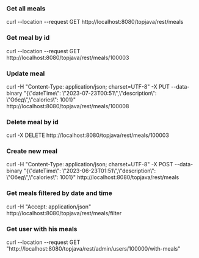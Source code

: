 <h3>Get all meals</h3>
curl --location --request GET http://localhost:8080/topjava/rest/meals

<h3>Get meal by id</h3>
curl --location --request GET http://localhost:8080/topjava/rest/meals/100003

<h3>Update meal</h3>
curl -H "Content-Type: application/json; charset=UTF-8" -X PUT --data-binary "{\"dateTime\": \"2023-07-23T00:51\",\"description\": \"Обед\",\"calories\": 1001}" http://localhost:8080/topjava/rest/meals/100008

<h3>Delete meal by id</h3>
curl -X DELETE http://localhost:8080/topjava/rest/meals/100003

<h3>Create new meal</h3>
curl -H "Content-Type: application/json; charset=UTF-8" -X POST --data-binary "{\"dateTime\": \"2023-06-23T01:51\",\"description\": \"Обед\",\"calories\": 1001}" http://localhost:8080/topjava/rest/meals

<h3>Get meals filtered by date and time</h3>
curl -H "Accept: application/json" http://localhost:8080/topjava/rest/meals/filter

<h3>Get user with his meals</h3>
curl --location --request GET "http://localhost:8080/topjava/rest/admin/users/100000/with-meals"